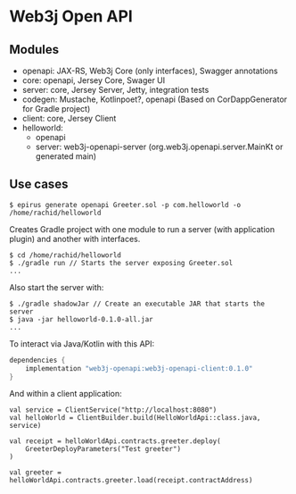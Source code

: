 Web3j Open API
==============

## Modules

 * openapi: JAX-RS, Web3j Core (only interfaces), Swagger annotations
 * core: openapi, Jersey Core, Swager UI
 * server: core, Jersey Server, Jetty, integration tests
 * codegen: Mustache, Kotlinpoet?, openapi (Based on CorDappGenerator for Gradle project)
 * client: core, Jersey Client
 * helloworld:
   * openapi
   * server: web3j-openapi-server (org.web3j.openapi.server.MainKt or generated main)

## Use cases

```ssh
$ epirus generate openapi Greeter.sol -p com.helloworld -o /home/rachid/helloworld
```

Creates Gradle project with one module to run a server (with application plugin) and another with interfaces.
```ssh
$ cd /home/rachid/helloworld
$ ./gradle run // Starts the server exposing Greeter.sol
...
```

Also start the server with:
```ssh
$ ./gradle shadowJar // Create an executable JAR that starts the server
$ java -jar helloworld-0.1.0-all.jar
...
```

To interact via Java/Kotlin with this API:

```groovy
dependencies {
    implementation "web3j-openapi:web3j-openapi-client:0.1.0"
}
```

And within a client application:

```
val service = ClientService("http://localhost:8080")
val helloWorld = ClientBuilder.build(HelloWorldApi::class.java, service)

val receipt = helloWorldApi.contracts.greeter.deploy(
    GreeterDeployParameters("Test greeter")
)

val greeter = helloWorldApi.contracts.greeter.load(receipt.contractAddress)
```
